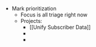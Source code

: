 - Mark prioritization
	- Focus is all triage right now
	- Projects:
		- [[Unify Subscriber Data]]
		-
		-